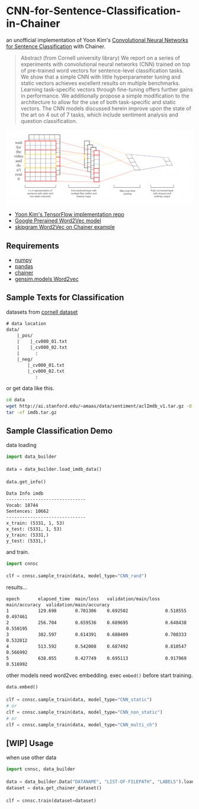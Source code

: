 # CNN-for-Sentence-Classification-in-Chainer

an unofficial implementation of Yoon Kim's [Convolutional Neural Networks for Sentence Classification](https://arxiv.org/abs/1408.5882) with Chainer.

> Abstract (from Cornell university library)
>We report on a series of experiments with convolutional neural networks (CNN) trained on top of pre-trained word vectors for sentence-level classification tasks. We show that a simple CNN with little hyperparameter tuning and static vectors achieves excellent results on multiple benchmarks. Learning task-specific vectors through fine-tuning offers further gains in performance. We additionally propose a simple modification to the architecture to allow for the use of both task-specific and static vectors. The CNN models discussed herein improve upon the state of the art on 4 out of 7 tasks, which include sentiment analysis and question classification.

![](./img/structure.png)

- [Yoon Kim's TensorFlow implementation repo](https://github.com/yoonkim/CNN_sentence)
- [Google Prerained Word2Vec model](https://code.google.com/archive/p/word2vec/)
- [skipgram Word2Vec on Chainer example](https://github.com/chainer/chainer/tree/master/examples/word2vec)

## Requirements

- [numpy](http://www.numpy.org/)
- [pandas](https://pandas.pydata.org/)
- [chainer](https://chainer.org/)
- [gensim.models Word2vec](https://radimrehurek.com/gensim/)


## Sample Texts for Classification

datasets from [cornell dataset](http://www.cs.cornell.edu/people/pabo/movie-review-data/)

```
# data location
data/
    |_pos/
    |    |_cv000_01.txt
    |    |_cv000_02.txt
    |      :
    |_neg/
        |_cv000_01.txt
        |_cv000_02.txt
           :
```

or get data like this.

```bash
cd data
wget http://ai.stanford.edu/~amaas/data/sentiment/aclImdb_v1.tar.gz -O imdb.tar.gz
tar -xf imdb.tar.gz
```

## Sample Classification Demo

data loading

```python
import data_builder

data = data_builder.load_imdb_data()

data.get_info()
```

```
Data Info imdb
------------------------------
Vocab: 18744
Sentences: 10662
------------------------------
x_train: (5331, 1, 53)
x_test: (5331, 1, 53)
y_train: (5331,)
y_test: (5331,)
```

and train.

```python
import cnnsc

clf = cnnsc.sample_train(data, model_type="CNN_rand")
```

results...  

```
epoch       elapsed_time  main/loss   validation/main/loss  main/accuracy  validation/main/accuracy
1           129.698       0.701306    0.692502              0.518555       0.497461                  
2           256.704       0.659536    0.689695              0.648438       0.550195                  
3           382.597       0.614391    0.688409              0.708333       0.532812                  
4           513.592       0.542008    0.687492              0.810547       0.566992                  
5           638.055       0.427749    0.695113              0.917969       0.516992             
```

other models need word2vec embedding. exec `embed()` before start training.


```python
data.embed()

clf = cnnsc.sample_train(data, model_type="CNN_static")
# or
clf = cnnsc.sample_train(data, model_type="CNN_non_static")
# or
clf = cnnsc.sample_train(data, model_type="CNN_multi_ch")
```


## [WIP] Usage

when use other data

```python
import cnnsc, data_builder

data = data_builder.Data("DATANAME", "LIST-OF-FILEPATH", "LABELS").load()
dataset = data.get_chainer_dataset()

clf = cnnsc.train(dataset=dataset)
```
